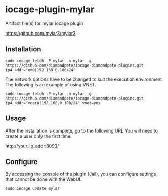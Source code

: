 # iocage-plugin-mylar
Artifact file(s) for mylar iocage plugin

https://github.com/mylar3/mylar3

## Installation

```
sudo iocage fetch -P mylar -n mylar -g https://github.com/diamondpete/iocage-diamondpete-plugins.git ip4_addr="em0|192.168.0.100/24"
```

The network options have to be changed to suit the execution environment. The following is an example of using VNET.
```
sudo iocage fetch -P mylar -n mylar -g https://github.com/diamondpete/iocage-diamondpete-plugins.git ip4_addr="vnet0|192.168.0.100/24" vnet=yes
```

## Usage

After the installation is complete, go to the following URL You will need to create a user only the first time.

http://your_ip_addr:8090/

## Configure

By accessing the console of the plugin (Jail), you can configure settings that cannot be done with the WebUI.

```
sudo iocage update mylar
```
